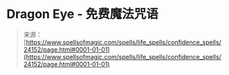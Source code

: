 <!--yml

category: 未分类

date: 2024-06-12 19:09:53

-->

# Dragon Eye - 免费魔法咒语

> 来源：[https://www.spellsofmagic.com/spells/life_spells/confidence_spells/24152/page.html#0001-01-01](https://www.spellsofmagic.com/spells/life_spells/confidence_spells/24152/page.html#0001-01-01)
